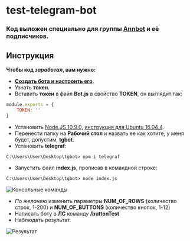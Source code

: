 # test-telegram-bot
### Код выложен специально для группы [Annbot](https://vk.com/ann__bot) и её подписчиков.

## Инструкция
**Чтобы код *заработал*, вам нужно:**

 - [**Создать бота и настроить его**](https://t.me/botfather).
 - Узнать **токен**.
 - Вставить **токен** в файл **Bot.js** в свойство **TOKEN**, он выглядит так:
 
```js
module.exports = {
	TOKEN: ''
}
```

 - Установить [Node.JS 10.9.0](https://nodejs.org/en), [инструкция для Ubuntu 16.04.4](install.md).
 - Перенести папку на **Рабочий стол** и назвать ее как хотите, у меня будет, допустим, **tgbot**.
 - Установить **telegraf**:
 
 ```
 C:\Users\User\Desktop\tgbot> npm i telegraf
 ```
 
 - Запустить файл **index.js**, прописав в командной строке:

```
C:\Users\User\Desktop\tgbot> node index.js
```

![Консольные команды](https://pp.userapi.com/c845216/v845216306/d9c28/kvDMCyPwdjI.jpg)

 - *По желанию* изменить параметры **NUM_OF_ROWS** (количество строк, 1-200) и **NUM_OF_BUTTONS** (количество кнопок, 1-12)
 - Написать боту в **ЛС** команду **/buttonTest**
 - Наблюдать результат.
 
 ![Результат](https://pp.userapi.com/c844724/v844724306/e09dd/TnaAgOpv7qI.jpg)
